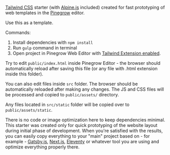 [Tailwind CSS](https://tailwindcss.com/) starter (with [Alpine.js](https://github.com/alpinejs/alpine) included) created for fast prototyping of web templates in the [Pinegrow](https://pinegrow.com/tailwind-visual-editor/) editor.

Use this as a template.

Commands:
1. Install dependencies with `npm install`
2. Run `gulp` command in terminal
3. Open project in Pinegrow Web Editor with [Tailwind Extension enabled](https://pinegrow.com/tailwind-visual-editor/).

Try to edit `public/index.html` inside Pinegrow Editor - the browser should automatically reload after saving this file (or any file with .html extension inside this folder).

You can also edit files inside `src` folder. The browser should be automatically reloaded after making any changes. The JS and CSS files will be processed and copied to `public/assets/` directory.

Any files located in `src/static` folder will be copied over to `public/assets/static`.

There is no code or image optimization here to keep dependencies minimal. This starter was created only for quick prototyping of the website layout during initial phase of development. When you're satisfied with the results, you can easily copy everything to your "main" project based on - for example - [Gatsby.js](https://www.gatsbyjs.org/), [Next.js](https://nextjs.org/), [Eleventy](https://www.11ty.dev/) or whatever tool you are using and optimize everything properly there. 

